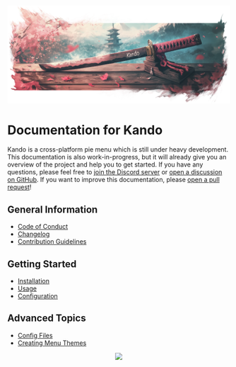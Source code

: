 <!--
SPDX-FileCopyrightText: Simon Schneegans <code@simonschneegans.de>
SPDX-License-Identifier: CC-BY-4.0
-->

<img src="img/banner00.png"></img>

# Documentation for Kando

Kando is a cross-platform pie menu which is still under heavy development.
This documentation is also work-in-progress, but it will already give you an overview of the project and help you to get started.
If you have any questions, please feel free to [join the Discord server](https://discord.gg/hZwbVSDkhy) or [open a discussion on GitHub](https://github.com/orgs/kando-menu/discussions).
If you want to improve this documentation, please [open a pull request](https://github.com/kando-menu/kando/pulls)!

## General Information

* [Code of Conduct](code-of-conduct.md)
* [Changelog](changelog.md)
* [Contribution Guidelines](contributing.md)

## Getting Started

* [Installation](installing.md)
* [Usage](usage.md)
* [Configuration](configuring.md)

## Advanced Topics

* [Config Files](config-files.md)
* [Creating Menu Themes](menu-themes.md)


<p align="center"><img src ="img/hr.svg" /></p>